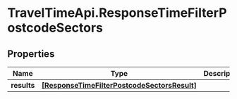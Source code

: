 # TravelTimeApi.ResponseTimeFilterPostcodeSectors

## Properties

Name | Type | Description | Notes
------------ | ------------- | ------------- | -------------
**results** | [**[ResponseTimeFilterPostcodeSectorsResult]**](ResponseTimeFilterPostcodeSectorsResult.md) |  | 



